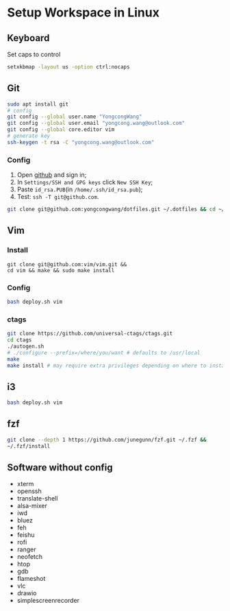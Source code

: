 # Setup Workspace in Linux

## Keyboard

Set caps to control

```Bash
setxkbmap -layout us -option ctrl:nocaps
```

## Git

```Bash
sudo apt install git
# config
git config --global user.name "YongcongWang"
git config --global user.email "yongcong.wang@outlook.com"
git config --global core.editor vim
# generate key
ssh-keygen -t rsa -C "yongcong.wang@outlook.com"
```

### Config

1. Open [github](https://github.com/) and sign in;
2. In `Settings/SSH and GPG keys` click `New SSH Key`;
3. Paste `id_rsa.PUB`(in `/home/.ssh/id_rsa.pub`);
4. Test: `ssh -T git@github.com`.

```Bash
git clone git@github.com:yongcongwang/dotfiles.git ~/.dotfiles && cd ~/.dotfiles && bash deploy.sh git
```

## Vim

### Install

```
git clone git@github.com:vim/vim.git &&
cd vim && make && sudo make install
```

### Config

```Bash
bash deploy.sh vim
```

### ctags

```Bash
git clone https://github.com/universal-ctags/ctags.git
cd ctags
./autogen.sh
# ./configure --prefix=/where/you/want # defaults to /usr/local
make
make install # may require extra privileges depending on where to install
```

## i3

```Bash
bash deploy.sh vim
```

## fzf

```Bash
git clone --depth 1 https://github.com/junegunn/fzf.git ~/.fzf &&
~/.fzf/install
```

## Software without config

- xterm
- openssh
- translate-shell
- alsa-mixer
- iwd
- bluez
- feh
- feishu
- rofi
- ranger
- neofetch
- htop
- gdb
- flameshot
- vlc
- drawio
- simplescreenrecorder
